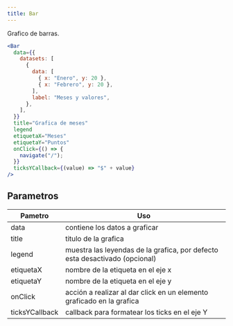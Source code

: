 ```yaml
---
title: Bar
---
```


Grafico de barras.

```jsx
<Bar
  data={{
    datasets: [
      {
        data: [
          { x: "Enero", y: 20 },
          { x: "Febrero", y: 20 },
        ],
        label: "Meses y valores",
      },
    ],
  }}
  title="Grafica de meses"
  legend
  etiquetaX="Meses"
  etiquetaY="Puntos"
  onClick={() => {
    navigate("/");
  }}
  ticksYCallback={(value) => "$" + value}
/>
```

## Parametros

| Pametro        | Uso                                                                         |
| -------------- | --------------------------------------------------------------------------- |
| data           | contiene los datos a graficar                                               |
| title          | titulo de la grafica                                                        |
| legend         | muestra las leyendas de la grafica, por defecto esta desactivado (opcional) |
| etiquetaX      | nombre de la etiqueta en el eje x                                           |
| etiquetaY      | nombre de la etiqueta en el eje y                                           |
| onClick        | acción a realizar al dar click en un elemento graficado en la grafica       |
| ticksYCallback | callback para formatear los ticks en el eje Y                               |
